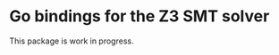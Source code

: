 Go bindings for the Z3 SMT solver
=================================

This package is work in progress.


